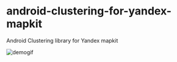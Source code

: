 # android-clustering-for-yandex-mapkit
Android Clustering library for Yandex mapkit

![demogif](/images/demo.gif)
